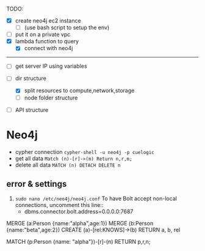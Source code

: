 TODO:

- [x] create neo4j ec2 instance
  - [ ]  (use bash script to setup the env) 
- [ ] put it on a private vpc
- [x] lambda function to query
  - [x] connect with neo4j 

--------


- [ ] get server IP using variables
- [ ] dir structure
  - [x] split resources to compute,network,storage
  - [ ] node folder structure
- [ ] API structure


# Neo4j 
* cypher connection `cypher-shell -u neo4j -p cuelogic`
* get all data `Match (n)-[r]->(m) Return n,r,m;`
* delete all data `MATCH (n) DETACH DELETE n`

## error & settings

1. `sudo nano /etc/neo4j/neo4j.conf` To have Bolt accept non-local connections, uncomment this line::
   * dbms.connector.bolt.address=0.0.0.0:7687



MERGE (a:Person {name:"alpha",age:1}) 
MERGE (b:Person {name:"beta",age:2})
CREATE  (a)-[rel:KNOWS]->(b) 
RETURN a, b, rel

MATCH (p:Person {name: "alpha"})-[r]-(n)
RETURN p,r,n;



